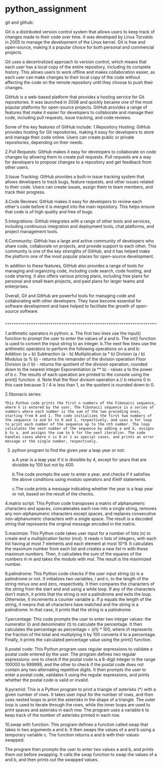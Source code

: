 # python_assignment

git and github:

Git is a distributed version control system that allows users to keep track of changes made to their code over time. It was developed by Linus Torvalds in 2005 to manage the development of the Linux kernel. Git is free and open-source, making it a popular choice for both personal and commercial projects.

Git uses a decentralized approach to version control, which means that each user has a local copy of the entire repository, including its complete history. This allows users to work offline and makes collaboration easier, as each user can make changes to their local copy of the code without affecting the code on the remote repository until they choose to push their changes.

GitHub is a web-based platform that provides a hosting service for Git repositories. It was launched in 2008 and quickly became one of the most popular platforms for open-source projects. GitHub provides a range of features that make it easier for developers to collaborate and manage their code, including pull requests, issue tracking, and code reviews.

Some of the key features of GitHub include:
1.Repository Hosting: GitHub provides hosting for Git repositories, making it easy for developers to store and manage their code online. Users can create public or private repositories, depending on their needs.

2.Pull Requests: GitHub makes it easy for developers to collaborate on code changes by allowing them to create pull requests. Pull requests are a way for developers to propose changes to a repository and get feedback from other users.

3.Issue Tracking: GitHub provides a built-in issue tracking system that allows developers to track bugs, feature requests, and other issues related to their code. Users can create issues, assign them to team members, and track their progress.

4.Code Reviews: GitHub makes it easy for developers to review each other's code before it is merged into the main repository. This helps ensure that code is of high quality and free of bugs.

5.Integrations: GitHub integrates with a range of other tools and services, including continuous integration and deployment tools, chat platforms, and project management tools.

6.Community: GitHub has a large and active community of developers who share code, collaborate on projects, and provide support to each other. This community is one of the key strengths of GitHub, and it has helped make the platform one of the most popular places for open-source development.

In addition to these features, GitHub also provides a range of tools for managing and organizing code, including code search, code hosting, and code sharing. It also offers various pricing plans, including free plans for personal and small team projects, and paid plans for larger teams and enterprises.

Overall, Git and GitHub are powerful tools for managing code and collaborating with other developers. They have become essential for software development and have helped to facilitate the growth of open-source software.


                         **************************************************************************************************************


1.arithmetic operators in python:
    a. The first two lines use the input() function to prompt the user to enter the values of a and b. The int() function is used to          convert the input string to an integer.
    b.The next few lines use the arithmetic operators to perform the following operations on a and b:
             Addition (a + b)
             Subtraction (a - b)
             Multiplication (a * b)
             Division (a / b)
             Modulus (a % b) - returns the remainder of the division operation
             Floor Division (a // b) - returns the quotient of the division operation, rounded down to the nearest integer
             Exponentiation (a ** b) - raises a to the power of b
    c. The results of each operation are printed to the console using the print() function.
    d. Note that the floor division operation a // b returns 0 in this case because 3 / 4 is less than 1, so the quotient is rounded  down to 0.
    
    
 2.fibonacis  series:
 
    This Python code prints the first n numbers of the Fibonacci sequence, where n is entered by the user. The Fibonacci sequence is a series of numbers where each number is the sum of the two preceding ones, starting from 0 and 1. The code initializes the first two numbers of the sequence (a and b) to 0 and 1, respectively, and uses a for loop to print each number of the sequence up to the nth number. The loop calculates the next number of the sequence by adding a and b, assigns b to a, and assigns the sum to b for the next iteration. The code handles cases where n is 0 or 1 as special cases, and prints an error message or the single number, respectively.

   
3. python program to find the given year a leap year or not:

    a.A year is a leap year if it is divisible by 4, except for years that are               divisible by 100 but not by 400.
  
    b.The code prompts the user to enter a year, and checks if it satisfies the above         conditions using modulo operators and if/elif statements.

    c.The code prints a message indicating whether the year is a leap year or not,           based on the result of the checks.


4.matrix script:
    This Python code transposes a matrix of alphanumeric characters and spaces, concatenates each row into a single string, removes any non-alphanumeric characters except spaces, and replaces consecutive non-alphanumeric characters with a single space. The result is a decoded string that represents the original message encoded in the matrix.
 
 
 5.maximize:
     This Python code takes user input for a number of lists (n) to create and a multiplication factor (mul). It reads n lists of integers, with each list having at most 7 elements and each element at most 10^9. It calculates the maximum number from each list and creates a new list m with these maximum numbers. Then, it calculates the sum of the squares of the numbers in m and takes the modulo with mul. The result is the maximized number.
 
 
6.palindrome:
    This Python code checks if the user input string (s) is a palindrome or not. It initializes two variables, i and n, to the length of the string minus one and zero, respectively. It then compares the characters of the string from the start and end using a while loop. If any of the characters don't match, it prints that the string is not a palindrome and exits the loop. Otherwise, it increments a counter variable p. If p equals the length of the string, it means that all characters have matched and the string is a palindrome. In that case, it prints that the string is a palindrome.


7.percentage:
     This code prompts the user to enter two integer values: the numerator (i) and denominator (t) to calculate the percentage. It then calculates the percentage as percentage = (i/t) * 100, where i/t represents the fraction of the total and multiplying it by 100 converts it to a percentage. Finally, it prints the calculated percentage value using the print() function.
     
8.postel code:
    This Python program uses regular expressions to validate a postal code entered by the user. The program defines two regular expressions: one to check if the postal code is a 6-digit integer in the range 100000 to 999999, and the other to check if the postal code does not contain any two alternating repetitive digits. It then prompts the user to enter a postal code, validates it using the regular expressions, and prints whether the postal code is valid or invalid.
  
9.pyramid:
     This is a Python program to print a triangle of asterisks (*) with a given number of rows. It takes user input for the number of rows, and then uses nested loops to print the asterisks in the shape of a triangle. The outer loop is used to iterate through the rows, while the inner loops are used to print spaces and asterisks in each row. The program uses a variable k to keep track of the number of asterisks printed in each row.
 
 
10.swap with function:
    This program defines a function called swap that takes in two arguments a and b. It then swaps the values of a and b using a temporary variable c. The function returns a and b with their values swapped.

The program then prompts the user to enter two values a and b, and prints them out before swapping. It calls the swap function to swap the values of a and b, and then prints out the swapped values.

